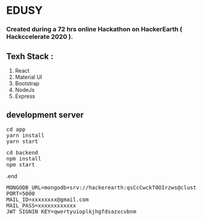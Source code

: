 # EDUSY
### Created during a 72 hrs online Hackathon on HackerEarth ( Hackccelerate 2020 ).


## Texh Stack :

1. React 
2. Material UI
3. Bootstrap
4. NodeJs
5. Express

## development server


<pre>
cd app
yarn install
yarn start
</pre>

<pre>
cd backend
npm install
npm start
</pre>

.end
<pre>
MONGODB_URL=mongodb+srv://hackerearth:qsCcCwckT0OIrzws@cluster0.eyosf.mongodb.net/<dbname>?retryWrites=true&w=majority
PORT=5000
MAIL_ID=xxxxxxxx@gmail.com
MAIL_PASS=xxxxxxxxxxxx
JWT_SIGNIN_KEY=qwertyuioplkjhgfdsazxcvbnm
</pre>
